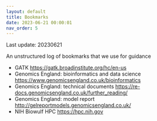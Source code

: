 ```yaml
---
layout: default
title: Bookmarks
date: 2023-06-21 00:00:01
nav_order: 5
---
```


Last update: 20230621

An unstructured log of bookmarks that we use for guidance

* GATK <https://gatk.broadinstitute.org/hc/en-us>
* Genomics England: bioinformatics and data science <https://www.genomicsengland.co.uk/bioinformatics>
* Genomics England: technical documents <https://re-docs.genomicsengland.co.uk/further_reading/>
* Genomics England: model report <http://gelreportmodels.genomicsengland.co.uk/>
* NIH Biowulf HPC <https://hpc.nih.gov>
